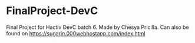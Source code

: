 # FinalProject-DevC
Final Project for Hactiv DevC batch 6.
Made by Chesya Pricilla.
Can also be found on https://sugarin.000webhostapp.com/index.html
